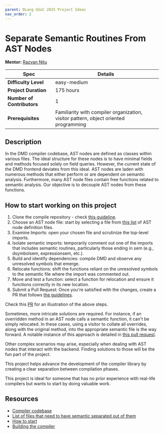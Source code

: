 ```yaml
---
parent: DLang GSoC 2025 Project Ideas
nav_order: 2
---
```


# Separate Semantic Routines From AST Nodes

**Mentor:** [Razvan Nitu](razvan.nitu1305@gmail.com)

| Spec | Details |
|-|-|
| **Difficulty Level** | easy-medium |
| **Project Duration** | 175 hours |
| **Number of Contributors** | 1 |
| **Prerequisites** | Familiarity with compiler organization, visitor pattern, object oriented programming |

## Description

In the DMD compiler codebase, AST nodes are defined as classes within various files.
The ideal structure for these nodes is to have minimal fields and methods focused solely on field queries.
However, the current state of the DMD frontend deviates from this ideal.
AST nodes are laden with numerous methods that either perform or are dependent on semantic analysis.
Furthermore, many AST node files contain free functions related to semantic analysis.
Our objective is to decouple AST nodes from these functions.

## How to start working on this project

1. Clone the compile repository - check [this guideline](https://github.com/dlang/dmd/blob/master/CONTRIBUTING.md).
1. Choose an AST node file: start by selecting a file from [this list](https://github.com/orgs/dlang/projects/41) of AST node definition files.
1. Examine Imports: open your chosen file and scrutinize the top-level imports.
1. Isolate semantic imports: temporarily comment out one of the imports that includes semantic routines, particularly those ending in sem (e.g., dsymbolsem, expressionsem, etc.).
1. Build and identify dependencies: compile DMD and observe any unresolved symbols that emerge.
1. Relocate functions: shift the functions reliant on the unresolved symbols to the semantic file where the import was commented out.
1. Move and test a function: select a function for relocation and ensure it functions correctly in its new location.
1. Submit a Pull Request: Once you're satisfied with the changes, create a PR that follows [the guidelines](https://github.com/dlang/dmd/blob/master/CONTRIBUTING.md).

Check this [PR](https://github.com/dlang/dmd/pull/15755) for an illustration of the above steps.

Sometimes, more intricate solutions are required.
For instance, if an overridden method in an AST node calls a semantic function, it can't be simply relocated.
In these cases, using a visitor to collate all overrides, along with the original method, into the appropriate semantic file is the way forward.
A notable instance of this approach is detailed in [this pull request](https://github.com/dlang/dmd/pull/15782).

Other complex scenarios may arise, especially when dealing with AST nodes that interact with the backend.
Finding solutions to those will be the fun part of the project.

This project helps advance the development of the compiler library by creating a clear separation between compilation phases.

This project is ideal for someone that has no prior experience with real-life compilers but wants to start by doing valuable work.

## Resources

- [Compiler codebase](https://github.com/dlang/dmd/tree/master/compiler/src/dmd)
- [List of files that need to have semantic separated out of them](https://github.com/orgs/dlang/projects/41/views/1)
- [How to start](https://github.com/dlang/dmd/blob/master/CONTRIBUTING.md#refactoring-the-dmd-ast)
- [Building the compiler](https://wiki.dlang.org/Building_under_Posix#Building_DMD)
